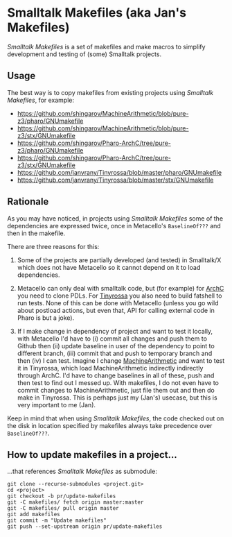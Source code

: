 # Smalltalk Makefiles (aka Jan's Makefiles)

*Smalltalk Makefiles* is a set of makefiles and make macros
to simplify development and testing of (some) Smalltalk
projects.

## Usage

The best way is to copy makefiles from existing projects
using *Smalltalk Makefiles*, for example:

 * https://github.com/shingarov/MachineArithmetic/blob/pure-z3/pharo/GNUmakefile
 * https://github.com/shingarov/MachineArithmetic/blob/pure-z3/stx/GNUmakefile
 * https://github.com/shingarov/Pharo-ArchC/tree/pure-z3/pharo/GNUmakefile
 * https://github.com/shingarov/Pharo-ArchC/tree/pure-z3/stx/GNUmakefile
 * https://github.com/janvrany/Tinyrossa/blob/master/pharo/GNUmakefile
 * https://github.com/janvrany/Tinyrossa/blob/master/stx/GNUmakefile

## Rationale

As you may have noticed, in projects using *Smalltalk Makefiles* some of the
dependencies are expressed twice, once in Metacello's `BaselineOf???` and then
in the makefile.

There are three reasons for this:

  1. Some of the projects are partially developed (and tested) in Smalltalk/X which does not have Metacello so it cannot depend on it to load dependencies.

  2. Metacello can only deal with smalltalk code, but (for example) for [ArchC](https://github.com/shingarov/Pharo-ArchC) you need to clone PDLs. For [Tinyrossa](https://github.com/janvrany/Tinyrossa) you also need to build fatshell to run tests. None of this can be done with Metacello (unless you go wild about postload actions, but even that, API for calling external code in Pharo is but a joke).

  3. If I make change in dependency of project and want to test it locally, with Metacello I'd have to (i) commit all changes and push them to Github then (ii) update baseline in user of the dependency to point to different branch, (iii) commit that and push to temporary branch and then (iv) I can test. Imagine I change [MachineArithmetic](https://github.com/shingarov/MachineArithmetic) and want to test it in Tinyrossa, which load MachineArithmetic indirectly indirectly through ArchC. I'd have to change baselines in all of these, push and then test to find out I messed up. With makefiles, I do not even have to commit changes to MachineArithmetic, just file them out and then do make in Tinyrossa. This is perhaps just my (Jan's) usecase, but this is very important to me (Jan).

Keep in mind that when using *Smalltalk Makefiles*, the code checked out on the disk in location
specified by makefiles always take precedence over `BaselineOf???`.

## How to update makefiles in a project...

...that references *Smalltalk Makefiles* as submodule:

```
git clone --recurse-submodules <project.git>
cd <project>
git checkout -b pr/update-makefiles
git -C makefiles/ fetch origin master:master
git -C makefiles/ pull origin master
git add makefiles
git commit -m "Update makefiles"
git push --set-upstream origin pr/update-makefiles
```
